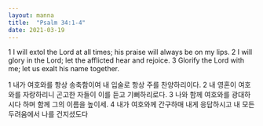 ```yaml
---
layout: manna
title:  "Psalm 34:1-4"
date: 2021-03-19
---
```

1 I will extol the Lord at all times;
    his praise will always be on my lips.
2 I will glory in the Lord;
    let the afflicted hear and rejoice.
3 Glorify the Lord with me;
    let us exalt his name together.

1 내가 여호와를 항상 송축함이여 내 입술로 항상 주를 찬양하리이다. 2 내 영혼이 여호와를 자랑하리니 곤고한 자들이 이를 듣고 기뻐하리로다.
3 나와 함께 여호와를 광대하시다 하며 함께 그의 이름을 높이세. 4 내가 여호와께 간구하매 내게 응답하시고 내 모든 두려움에서 나를 건지셨도다
